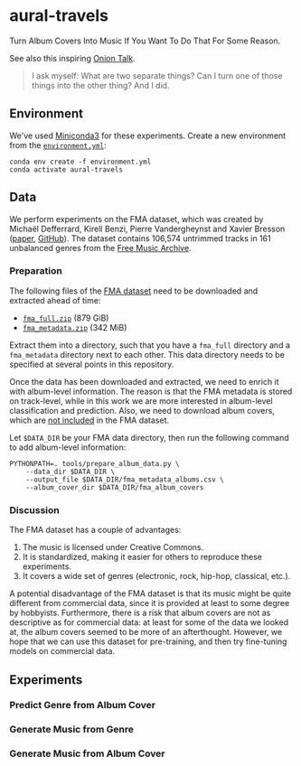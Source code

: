 # aural-travels

Turn Album Covers Into Music If You Want To Do That For Some Reason.

See also this inspiring [Onion Talk](https://www.youtube.com/watch?v=zpNgsU9o4ik).

> I ask myself: What are two separate things? Can I turn one of those things into the other thing? And I did.

## Environment
We've used [Miniconda3](https://docs.conda.io/en/latest/miniconda.html) for these experiments. Create a new environment from the [`environment.yml`](environment.yml):
```
conda env create -f environment.yml
conda activate aural-travels
```

## Data
We perform experiments on the FMA dataset, which was created by Michaël Defferrard, Kirell Benzi, Pierre Vandergheynst and Xavier Bresson ([paper](https://arxiv.org/abs/1612.01840), [GitHub](https://github.com/mdeff/fma)). The dataset contains 106,574 untrimmed tracks in 161 unbalanced genres from the [Free Music Archive](https://freemusicarchive.org/).


### Preparation
The following files of the [FMA dataset](https://github.com/mdeff/fma) need to be downloaded and extracted ahead of time:
- [`fma_full.zip`](https://os.unil.cloud.switch.ch/fma/fma_full.zip) (879 GiB)
- [`fma_metadata.zip`](https://os.unil.cloud.switch.ch/fma/fma_metadata.zip) (342 MiB)

Extract them into a directory, such that you have a `fma_full` directory and a `fma_metadata` directory next to each other. This data directory needs to be specified at several points in this repository.

Once the data has been downloaded and extracted, we need to enrich it with album-level information. The reason is that the FMA metadata is stored on track-level, while in this work we are more interested in album-level classification and prediction. Also, we need to download album covers, which are [not included](https://github.com/mdeff/fma/issues/51) in the FMA dataset.

Let `$DATA_DIR` be your FMA data directory, then run the following command to add album-level information:
```
PYTHONPATH=. tools/prepare_album_data.py \
    --data_dir $DATA_DIR \
    --output_file $DATA_DIR/fma_metadata_albums.csv \
    --album_cover_dir $DATA_DIR/fma_album_covers
```

### Discussion
The FMA dataset has a couple of advantages:
1. The music is licensed under Creative Commons.
2. It is standardized, making it easier for others to reproduce these experiments.
3. It covers a wide set of genres (electronic, rock, hip-hop, classical, etc.).

A potential disadvantage of the FMA dataset is that its music might be quite different from commercial data, since it is provided at least to some degree by hobbyists. Furthermore, there is a risk that album covers are not as descriptive as for commercial data: at least for some of the data we looked at, the album covers seemed to be more of an afterthought. However, we hope that we can use this dataset for pre-training, and then try fine-tuning models on commercial data.

## Experiments
### Predict Genre from Album Cover

### Generate Music from Genre

### Generate Music from Album Cover
